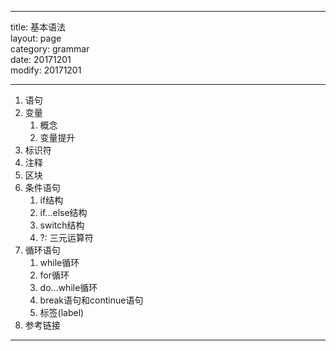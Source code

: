 
---
title: 基本语法  
layout: page  
category: grammar  
date: 20171201  
modify: 20171201  

---

1. 语句
2. 变量
    1. 概念
    2. 变量提升
3. 标识符
4. 注释
5. 区块
6. 条件语句
    1. if结构
    2. if...else结构
    3. switch结构
    4. ?: 三元运算符
7. 循环语句
    1. while循环
    2. for循环
    3. do...while循环
    4. break语句和continue语句
    5. 标签(label)
8. 参考链接

---




